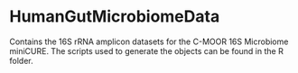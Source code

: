 # HumanGutMicrobiomeData
Contains the 16S rRNA amplicon datasets for the C-MOOR 16S Microbiome miniCURE.
The scripts used to generate the objects can be found in the R folder.
